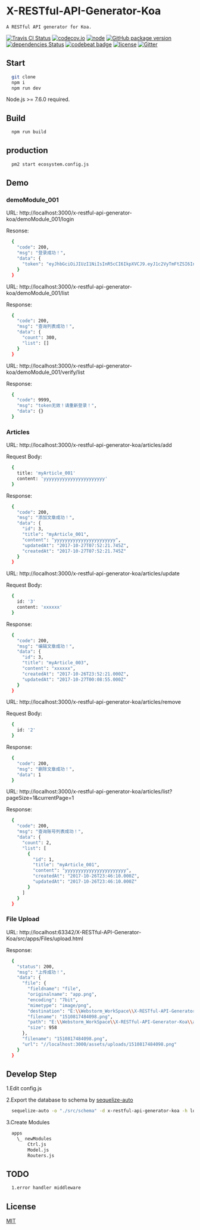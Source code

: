 # X-RESTful-API-Generator-Koa

    A RESTful API generator for Koa.

[ ![Travis CI Status](https://travis-ci.org/OXOYO/X-RESTful-API-Generator-Koa.svg?branch=master)](https://travis-ci.org/OXOYO/X-RESTful-API-Generator-Koa)
[![codecov.io](https://codecov.io/github/OXOYO/X-RESTful-API-Generator-Koa/coverage.svg?branch=master)](https://codecov.io/github/OXOYO/X-RESTful-API-Generator-Koa?branch=master)
[![node](https://img.shields.io/badge/node-v7.6.0+-blue.svg)](https://nodejs.org/)
[![GitHub package version](https://img.shields.io/github/package-json/v/OXOYO/X-RESTful-API-Generator-Koa.svg)]()
[![dependencies Status](https://david-dm.org/OXOYO/X-RESTful-API-Generator-Koa/status.svg)](https://david-dm.org/OXOYO/X-RESTful-API-Generator-Koa)
[![codebeat badge](https://codebeat.co/badges/824b49d9-dd7f-4502-9965-76aef840f8d2)](https://codebeat.co/projects/github-com-oxoyo-x-restful-api-generator-koa-master)
[![license](https://img.shields.io/github/license/OXOYO/X-RESTful-API-Generator-Koa.svg)]()
[![Gitter](https://img.shields.io/gitter/room/X-RESTful-API-Generator-Koa/chat.svg)](https://gitter.im/X-RESTful-API-Generator-Koa/chat)

## Start

```bash
  git clone
  npm i
  npm run dev
```
Node.js >= 7.6.0 required.

## Build
```bash
  npm run build
```

## production
```bash
  pm2 start ecosystem.config.js
```

## Demo

### demoModule_001
  URL: http://localhost:3000/x-restful-api-generator-koa/demoModule_001/login

  Resonse:
  ```bash
    {
      "code": 200,
      "msg": "登录成功！",
      "data": {
        "token": "eyJhbGciOiJIUzI1NiIsInR5cCI6IkpXVCJ9.eyJ1c2VyTmFtZSI6InRlc3QiLCJwYXNzd29yZCI6IjEyMzQ1NiIsImlhdCI6MTUwODkyMTY2OSwiZXhwIjoxNTA5MDA4MDY5fQ.2occtME3kLUDxntJXOz5e1dkspybGIVqbDPRgaE6lZA"
      }
    }
  ```

  URL: http://localhost:3000/x-restful-api-generator-koa/demoModule_001/list

  Response:
  ```bash
    {
      "code": 200,
      "msg": "查询列表成功！",
      "data": {
        "count": 300,
        "list": []
      }
    }
  ```

  URL: http://localhost:3000/x-restful-api-generator-koa/demoModule_001/verify/list

  Response:
  ```bash
    {
      "code": 9999,
      "msg": "token无效！请重新登录！",
      "data": {}
    }
  ```

### Articles

  URL: http://localhost:3000/x-restful-api-generator-koa/articles/add

  Request Body:
  ```bash
    {
      title: 'myArticle_001'
      content: 'yyyyyyyyyyyyyyyyyyyyyyy'
    }
  ```

  Response:
  ```bash
    {
      "code": 200,
      "msg": "添加文章成功！",
      "data": {
        "id": 3,
        "title": "myArticle_001",
        "content": "yyyyyyyyyyyyyyyyyyyyyyy",
        "updatedAt": "2017-10-27T07:52:21.745Z",
        "createdAt": "2017-10-27T07:52:21.745Z"
      }
    }
  ```

  URL: http://localhost:3000/x-restful-api-generator-koa/articles/update

  Request Body:
  ```bash
    {
      id: '3'
      content: 'xxxxxx'
    }
  ```

  Response:
  ```bash
    {
      "code": 200,
      "msg": "编辑文章成功！",
      "data": {
        "id": 3,
        "title": "myArticle_003",
        "content": "xxxxxx",
        "createdAt": "2017-10-26T23:52:21.000Z",
        "updatedAt": "2017-10-27T00:08:55.000Z"
      }
    }
  ```

  URL: http://localhost:3000/x-restful-api-generator-koa/articles/remove

  Request Body:
  ```bash
    {
      id: '2'
    }
  ```

  Response:
  ```bash
    {
      "code": 200,
      "msg": "删除文章成功！",
      "data": 1
    }
  ```

  URL: http://localhost:3000/x-restful-api-generator-koa/articles/list?pageSize=1&currentPage=1

  Response:
  ```bash
    {
      "code": 200,
      "msg": "查询账号列表成功！",
      "data": {
        "count": 2,
        "list": [
          {
            "id": 1,
            "title": "myArticle_001",
            "content": "yyyyyyyyyyyyyyyyyyyyyyy",
            "createdAt": "2017-10-26T23:46:10.000Z",
            "updatedAt": "2017-10-26T23:46:10.000Z"
          }
        ]
      }
    }
  ```

### File Upload
  URL: http://localhost:63342/X-RESTful-API-Generator-Koa/src/apps/Files/upload.html

  Response:
  ```bash
    {
      "status": 200,
      "msg": "上传成功！",
      "data": {
        "file": {
          "fieldname": "file",
          "originalname": "app.png",
          "encoding": "7bit",
          "mimetype": "image/png",
          "destination": "E:\\Webstorm_WorkSpace\\X-RESTful-API-Generator-Koa\\assets\\uploads",
          "filename": "1510817484098.png",
          "path": "E:\\Webstorm_WorkSpace\\X-RESTful-API-Generator-Koa\\assets\\uploads\\1510817484098.png",
          "size": 958
        },
        "filename": "1510817484098.png",
        "url": "//localhost:3000/assets/uploads/1510817484098.png"
      }
    }
  ```

## Develop Step
  1.Edit config.js

  2.Export the database to schema by [sequelize-auto](https://github.com/sequelize/sequelize-auto)

  ```bash
    sequelize-auto -o "./src/schema" -d x-restful-api-generator-koa -h localhost -u root -p 3306 -e mysql
  ```

  3.Create Modules
  ```bash
    apps
      \_ newModules
          Ctrl.js
          Model.js
          Routers.js
  ```

## TODO

```bash
  1.error handler middleware
```

## License
[MIT](http://opensource.org/licenses/MIT)
